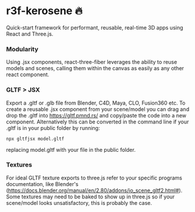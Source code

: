 # r3f-kerosene :fire:

Quick-start framework for performant, reusable, real-time 3D apps using React and Three.js.

### Modularity

Using .jsx components, react-three-fiber leverages the ability to reuse models and scenes, calling them within the canvas as easily as any other react component.

### GLTF > JSX

Export a .gltf or .glb file from Blender, C4D, Maya, CLO, Fusion360 etc. To create a reusable .jsx component from your scene/model you can drag and drop the .gltf into https://gltf.pmnd.rs/ and copy/paste the code into a new component. Alternatively this can be converted in the command line if your .gltf is in your public folder by running:
```
npx gltfjsx model.gltf
```
replacing model.gltf with your file in the public folder.

### Textures

For ideal GLTF texture exports to three.js refer to your specific programs documentation, like Blender's (https://docs.blender.org/manual/en/2.80/addons/io_scene_gltf2.html#). Some textures may need to be baked to show up in three.js so if your scene/model looks unsatisfactory, this is probably the case.